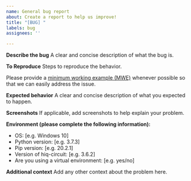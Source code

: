```yaml
---
name: General bug report
about: Create a report to help us improve!
title: "[BUG] "
labels: bug
assignees: ''

---
```


**Describe the bug**
A clear and concise description of what the bug is.

**To Reproduce**
Steps to reproduce the behavior.

Please provide a [minimum working example (MWE)](https://en.wikipedia.org/wiki/Minimal_working_example) whenever possible so that we can easily address the issue.

**Expected behavior**
A clear and concise description of what you expected to happen.

**Screenshots**
If applicable, add screenshots to help explain your problem.

**Environment (please complete the following information):**
 - OS: [e.g. Windows 10]
 - Python version: [e.g. 3.7.3]
 - Pip version: [e.g. 20.2.1]
 - Version of hiq-circuit: [e.g. 3.6.2]
 - Are you using a virtual environment: [e.g. yes/no]

**Additional context**
Add any other context about the problem here.
